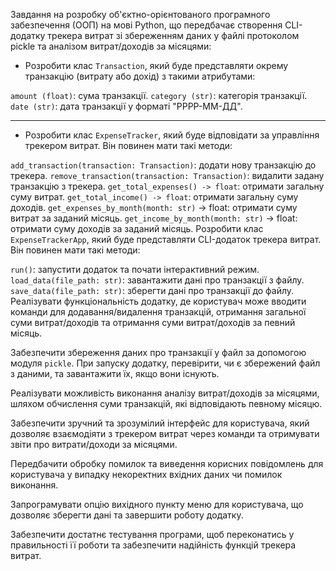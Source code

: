 Завдання на розробку об'єктно-орієнтованого програмного забезпечення (ООП) на мові Python, що передбачає створення CLI-додатку трекера витрат зі збереженням даних у файлі протоколом pickle та аналізом витрат/доходів за місяцями:
* Розробити клас `Transaction`, який буде представляти окрему транзакцію (витрату або дохід) з такими атрибутами:

`amount (float)`: сума транзакції.
`category (str)`: категорія транзакції.
`date (str)`: дата транзакції у форматі "РРРР-ММ-ДД".

---
* Розробити клас `ExpenseTracker`, який буде відповідати за управління трекером витрат. Він повинен мати такі методи:

`add_transaction(transaction: Transaction)`: додати нову транзакцію до трекера.
`remove_transaction(transaction: Transaction)`: видалити задану транзакцію з трекера.
`get_total_expenses() -> float`: отримати загальну суму витрат.
`get_total_income() -> float`: отримати загальну суму доходів.
`get_expenses_by_month(month: str)` -> float: отримати суму витрат за заданий місяць.
`get_income_by_month(month: str)` -> float: отримати суму доходів за заданий місяць.
Розробити клас `ExpenseTrackerApp`, який буде представляти CLI-додаток трекера витрат. Він повинен мати такі методи:

`run()`: запустити додаток та почати інтерактивний режим.
`load_data(file_path: str)`: завантажити дані про транзакції з файлу.
`save_data(file_path: str)`: зберегти дані про транзакції до файлу.
Реалізувати функціональність додатку, де користувач може вводити команди для додавання/видалення транзакцій, отримання загальної суми витрат/доходів та отримання суми витрат/доходів за певний місяць.

Забезпечити збереження даних про транзакції у файл за допомогою модуля `pickle`. При запуску додатку, перевірити, чи є збережений файл з даними, та завантажити їх, якщо вони існують.

Реалізувати можливість виконання аналізу витрат/доходів за місяцями, шляхом обчислення суми транзакцій, які відповідають певному місяцю.

Забезпечити зручний та зрозумілий інтерфейс для користувача, який дозволяє взаємодіяти з трекером витрат через команди та отримувати звіти про витрати/доходи за місяцями.

Передбачити обробку помилок та виведення корисних повідомлень для користувача у випадку некоректних вхідних даних чи помилок виконання.

Запрограмувати опцію вихідного пункту меню для користувача, що дозволяє зберегти дані та завершити роботу додатку.

Забезпечити достатнє тестування програми, щоб переконатись у правильності її роботи та забезпечити надійність функцій трекера витрат.
